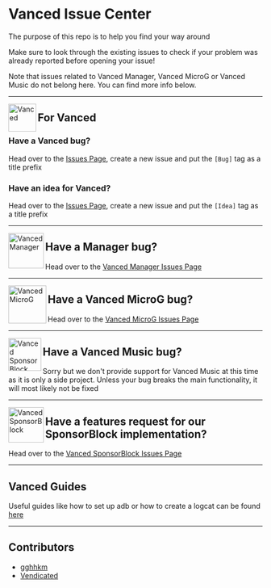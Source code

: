# Vanced Issue Center

The purpose of this repo is to help you find your way around

Make sure to look through the existing issues to check if your problem was already reported before opening your issue!

Note that issues related to Vanced Manager, Vanced MicroG or Vanced Music do not belong here. You can find more info below.

___

<a href="https://vancedapp.com"><img src="https://cdn.discordapp.com/emojis/724333860598579290.png" alt="Vanced" height="55" align="left"></a>

## For Vanced

### Have a Vanced bug?

Head over to the [Issues Page](https://github.com/YTVanced/Vanced/issues), create a new issue and put the `[Bug]` tag as a title prefix

### Have an idea for Vanced?

Head over to the [Issues Page](https://github.com/YTVanced/Vanced/issues), create a new issue and put the `[Idea]` tag as a title prefix
___

<a href="https://github.com/YTVanced/VancedManager"><img src="https://cdn.discordapp.com/emojis/727995382012837898.png" alt="Vanced Manager" align="left" height="70" ></a>

## Have a Manager bug?

Head over to the [Vanced Manager Issues Page](https://github.com/YTVanced/VancedManager/issues)
___

<a href="https://github.com/YTVanced/VancedMicroG"><img src="https://cdn.discordapp.com/emojis/739533000609628191.png" alt="Vanced MicroG" height="75" align="left" ></a>

## Have a Vanced MicroG bug?

Head over to the [Vanced MicroG Issues Page](https://github.com/YTVanced/VancedMicroG/issues)
___

<img src="https://cdn.discordapp.com/emojis/771642079318638603.png" alt="Vanced SponsorBlock" height="65" align="left"></a>

## Have a Vanced Music bug?

Sorry but we don't provide support for Vanced Music at this time as it is only a side project. Unless your bug breaks the main functionality, it will most likely not be fixed
___

<a href="https://github.com/YTVanced/SponsorBlock"><img src="https://cdn.discordapp.com/attachments/548867094259826700/776979672264474644/LogoSponsorBlockSimple256px.png" alt="Vanced SponsorBlock" height="70" align="left"></a>

## Have a features request for our SponsorBlock implementation?

Head over to the [Vanced SponsorBlock Issues Page](https://github.com/YTVanced/SponsorBlock/issues)

___

## Vanced Guides

Useful guides like how to set up adb or how to create a logcat can be found [here](./Guides)

___

## Contributors

- [gghhkm](https://github.com/gghhkm)
- [Vendicated](https://github.com/Vendicated)
